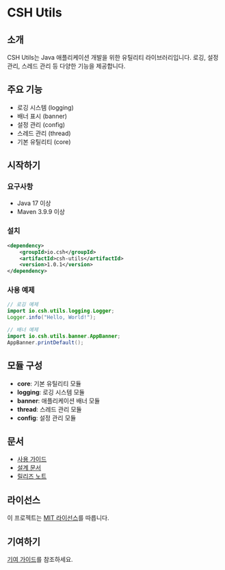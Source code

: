 # CSH Utils

## 소개
CSH Utils는 Java 애플리케이션 개발을 위한 유틸리티 라이브러리입니다. 
로깅, 설정 관리, 스레드 관리 등 다양한 기능을 제공합니다.

## 주요 기능
- 로깅 시스템 (logging)
- 배너 표시 (banner)
- 설정 관리 (config)
- 스레드 관리 (thread)
- 기본 유틸리티 (core)

## 시작하기

### 요구사항
- Java 17 이상
- Maven 3.9.9 이상

### 설치
```xml
<dependency>
    <groupId>io.csh</groupId>
    <artifactId>csh-utils</artifactId>
    <version>1.0.1</version>
</dependency>
```

### 사용 예제
```java
// 로깅 예제
import io.csh.utils.logging.Logger;
Logger.info("Hello, World!");

// 배너 예제
import io.csh.utils.banner.AppBanner;
AppBanner.printDefault();
```

## 모듈 구성
- **core**: 기본 유틸리티 모듈
- **logging**: 로깅 시스템 모듈
- **banner**: 애플리케이션 배너 모듈
- **thread**: 스레드 관리 모듈
- **config**: 설정 관리 모듈

## 문서
- [사용 가이드](docs/guides/)
- [설계 문서](docs/design/)
- [릴리즈 노트](docs/releases/)

## 라이선스
이 프로젝트는 [MIT 라이선스](LICENSE)를 따릅니다.

## 기여하기
[기여 가이드](CONTRIBUTING.md)를 참조하세요. 